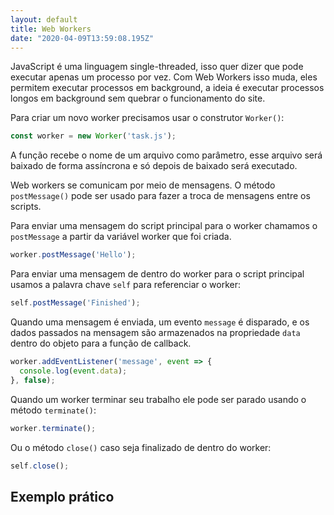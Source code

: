 ```yaml
---
layout: default
title: Web Workers
date: "2020-04-09T13:59:08.195Z"
---
```

JavaScript é uma linguagem single-threaded, isso quer dizer que pode executar apenas um processo por vez. Com Web Workers isso muda, eles permitem executar processos em background, a ideia é executar processos longos em background sem quebrar o funcionamento do site.

Para criar um novo worker precisamos usar o construtor `Worker()`:

```javascript
const worker = new Worker('task.js');
```

A função recebe o nome de um arquivo como parâmetro, esse arquivo será baixado de forma assíncrona e só depois de baixado será executado.

Web workers se comunicam por meio de mensagens. O método `postMessage()` pode ser usado para fazer a troca de mensagens entre os scripts.

Para enviar uma mensagem do script principal para o worker chamamos o `postMessage` a partir da variável worker que foi criada.

```javascript
worker.postMessage('Hello');
```

Para enviar uma mensagem de dentro do worker para o script principal usamos a palavra chave `self` para referenciar o worker:

```javascript
self.postMessage('Finished');
```

Quando uma mensagem é enviada, um evento `message` é disparado, e os dados passados na mensagem são armazenados na propriedade `data` dentro do objeto para a função de callback.

```javascript
worker.addEventListener('message', event => {
  console.log(event.data);
}, false);
```
Quando um worker terminar seu trabalho ele pode ser parado usando o método `terminate()`:

```javascript
worker.terminate();
```

Ou o método `close()` caso seja finalizado de dentro do worker:

```javascript
self.close();
```

## Exemplo prático